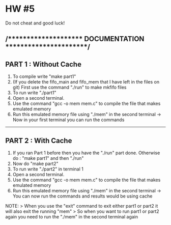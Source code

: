 # HW #5

Do not cheat and good luck!

/******************** DOCUMENTATION **********************/
--------
PART 1 : Without Cache
--------

1. To compile write "make part1"
2. (If you delete the fifo_main and fifo_mem that I have left in the files on git) First use the command "./run" to make mkfifo files 
3. To run write "./part1"
4. Open a second terminal. 
5. Use the command "gcc -o mem mem.c" to compile the file that makes emulated memory
6. Run this emulated memory file using "./mem" in the second terminal
-> Now in your first terminal you can run the commands


--------
PART 2 : With Cache
--------

1. If you ran Part 1 before then you have the "./run" part done. Otherwise do : "make part1" and then "./run"
2. Now do "make part2"
3. To run write "./part2" in terminal 1
4. Open a second terminal. 
5. Use the command "gcc -o mem mem.c" to compile the file that makes emulated memory
6. Run this emulated memory file using "./mem" in the second terminal
-> You can now run the commands and results would be using cache

NOTE: > When you use the "exit" command to exit either part1 or part2 it will also exit the running "mem"
      > So when you want to run part1 or part2 again you need to run the "./mem" in the second terminal again
